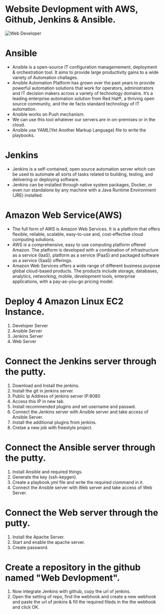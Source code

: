 # Website Devlopment with AWS, Github, Jenkins & Ansible.

![Web Developer](https://user-images.githubusercontent.com/67089791/175801644-1330bd5c-628f-49bb-a064-30d08fbe1208.png)

# Ansible

* Ansible is a open-source IT configuration managemement, deployment & orchestration tool. It aims to provide large productivity gains to a wide variety of Automation challages.
* Ansible Automation Platform has grown over the past years to provide powerful automation solutions that work for operators, administrators and IT decision makers across a variety of technology domains. It’s a leading enterprise automation solution from Red Hat®, a thriving open source community, and the de facto standard technology of IT automation.
* Ansible works on Push mechanism.
* We can use this tool whatever our servers are in on-premises or in the cloud.
* Ansible use YAML(Yet Another Markup Language) file to write the playbooks.

# Jenkins

* Jenkins is a self-contained, open source automation server which can be used to automate all sorts of tasks related to building, testing, and delivering or deploying software.
* Jenkins can be installed through native system packages, Docker, or even run standalone by any machine with a Java Runtime Environment (JRE) installed.

# Amazon Web Service(AWS)

* The full form of AWS is Amazon Web Services. It is a platform that offers flexible, reliable, scalable, easy-to-use and, cost-effective cloud computing solutions.
* AWS is a comprehensive, easy to use computing platform offered Amazon. The platform is developed with a combination of infrastructure as a service (IaaS), platform as a service (PaaS) and packaged software as a service (SaaS) offerings.
* Amazon Web Services offers a wide range of different business purpose global cloud-based products. The products include storage, databases, analytics, networking, mobile, development tools, enterprise applications, with a pay-as-you-go pricing model.

# Deploy 4 Amazon Linux EC2 Instance.

1. Developer Server
2. Ansible Server
3. Jenkins Server
4. Web Server

# Connect the Jenkins server through the putty.

1. Download and Install the jenkins.
2. Install the git in jenkins server.
3. Public Ip Address of jenkins server IP:8080
4. Access this IP in new tab.
5. Install recommended plugins and set username and passwd.
6. Connect the Jenkins server with Ansible server and take access of Ansible Server.
7. Install the additional plugins from jenkins.
8. Cretae a new job with freestyle project.

# Connect the Ansible server through the putty.

1. Install Ansible and required things.
2. Generate the key {ssh-keygen}.
3. Create a playbook.yml file and write the required ciommand in it.
4. Connect the Ansible server with Web server and take access of Web Server.

# Connect the Web server through the putty.

1. Install the Apache Server.
2. Start and enable the apache server.
3. Create password.

# Create a repository in the github named "Web Devlopment".

1. Now integrate Jenkins with github, copy the url of jenkins.
2. Open the setting of repo, find the webhook and create a new webhook and paste the url of jenkins & fill the required fileds in the the webhook and click OK.
